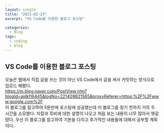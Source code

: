 ```yaml
---
layout: single
title: "2021-02-23"
excerpt: "VS Code를 이용한 블로그 포스팅"

categories:
  - Blog
tags:
  - coding
  - blog
---
```


## VS Code를 이용한 블로그 포스팅
오늘은 웹에서 직접 글을 쓰는 것이 아닌 VS Code에서 글을 써서 커밋하는 방식으로 업로드 해봤다.  
https://m.blog.naver.com/PostView.nhn?blogId=ajdkfl6445&logNo=221409821565&proxyReferer=https:%2F%2Fwww.google.com%2F  
이 블로그를 참고하여 5분만에 포스팅에 성공했는데 이 블로그를 찾기 전까지 거의 두 시간을 소모했다. 
지킬과 루비에 대한 설명이 나오고 처음 보는 내용이 너무 많아서 헷갈렸다. 
우선 이 블로그를 참고하여 기본을 다지고 추가적인 내용들에 대해서 공부할 계획이다.